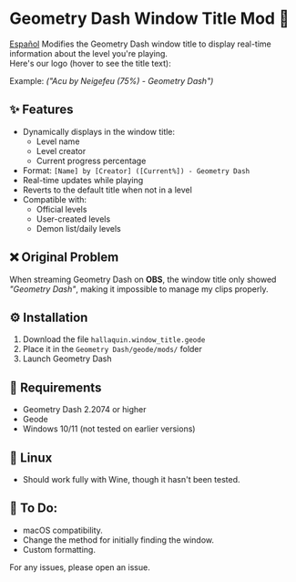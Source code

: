 # Geometry Dash Window Title Mod 🔄  
[Español]()
Modifies the Geometry Dash window title to display real-time information about the level you're playing.  
Here's our logo (hover to see the title text):  

Example: *("Acu by Neigefeu (75%) - Geometry Dash")*  

## ✨ Features  
- Dynamically displays in the window title:  
  - Level name  
  - Level creator  
  - Current progress percentage  
- Format: `[Name] by [Creator] ([Current%]) - Geometry Dash`  
- Real-time updates while playing  
- Reverts to the default title when not in a level  
- Compatible with:  
  - Official levels  
  - User-created levels  
  - Demon list/daily levels  

## ❌ Original Problem  
When streaming Geometry Dash on **OBS**, the window title only showed _"Geometry Dash"_, making it impossible to manage my clips properly.  

## ⚙️ Installation  
1. Download the file `hallaquin.window_title.geode`  
2. Place it in the `Geometry Dash/geode/mods/` folder  
3. Launch Geometry Dash  

## 📝 Requirements  
- Geometry Dash 2.2074 or higher  
- Geode  
- Windows 10/11 (not tested on earlier versions)  

## 🐧 Linux  
- Should work fully with Wine, though it hasn't been tested.  

## 📜 To Do:  
- macOS compatibility.  
- Change the method for initially finding the window.  
- Custom formatting.  

For any issues, please open an issue.